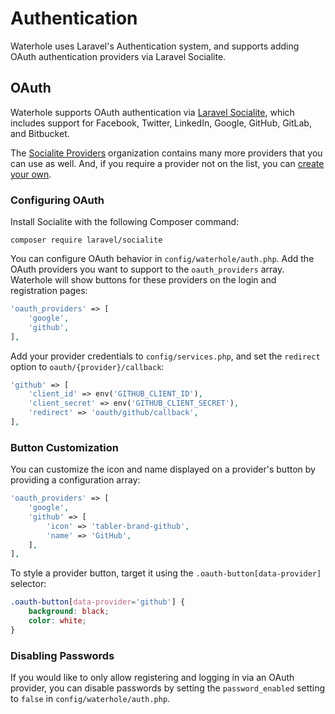 # Authentication

Waterhole uses Laravel's Authentication system, and supports adding OAuth authentication providers via Laravel Socialite.

## OAuth

Waterhole supports OAuth authentication via [Laravel Socialite](https://github.com/laravel/socialite), which includes support for Facebook, Twitter, LinkedIn, Google, GitHub, GitLab, and Bitbucket.

The [Socialite Providers](https://socialiteproviders.com/) organization contains many more providers that you can use as well. And, if you require a provider not on the list, you can [create your own](https://medium.com/laravel-news/adding-auth-providers-to-laravel-socialite-ca0335929e42).

### Configuring OAuth

Install Socialite with the following Composer command:

```
composer require laravel/socialite
```

You can configure OAuth behavior in `config/waterhole/auth.php`. Add the OAuth providers you want to support to the `oauth_providers` array. Waterhole will show buttons for these providers on the login and registration pages:

```php
'oauth_providers' => [
    'google',
    'github',
],
```

Add your provider credentials to `config/services.php`, and set the `redirect` option to `oauth/{provider}/callback`:

```php
'github' => [
    'client_id' => env('GITHUB_CLIENT_ID'),
    'client_secret' => env('GITHUB_CLIENT_SECRET'),
    'redirect' => 'oauth/github/callback',
],
```

### Button Customization

You can customize the icon and name displayed on a provider's button by providing a configuration array:

```php
'oauth_providers' => [
    'google',
    'github' => [
        'icon' => 'tabler-brand-github',
        'name' => 'GitHub',
    ],
],
```

To style a provider button, target it using the `.oauth-button[data-provider]` selector:

```css
.oauth-button[data-provider='github'] {
    background: black;
    color: white;
}
```

### Disabling Passwords

If you would like to only allow registering and logging in via an OAuth provider, you can disable passwords by setting the `password_enabled` setting to `false` in `config/waterhole/auth.php`.
